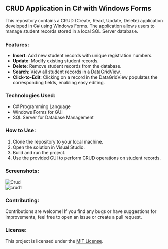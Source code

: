 ## CRUD Application in C# with Windows Forms

This repository contains a CRUD (Create, Read, Update, Delete) application developed in C# using Windows Forms. The application allows users to manage student records stored in a local SQL Server database.

### Features:

- **Insert**: Add new student records with unique registration numbers.<br>
- **Update**: Modify existing student records.<br>
- **Delete**: Remove student records from the database.<br>
- **Search**: View all student records in a DataGridView.<br>
- **Click-to-Edit**: Clicking on a record in the DataGridView populates the corresponding fields, enabling easy editing.<br>

### Technologies Used:

- C# Programming Language<br>
- Windows Forms for GUI<br>
- SQL Server for Database Management<br>

### How to Use:

1. Clone the repository to your local machine.<br>
2. Open the solution in Visual Studio.<br>
3. Build and run the project.<br>
4. Use the provided GUI to perform CRUD operations on student records.<br>

### Screenshots:

![Crud](https://github.com/sahaalaf/CRUD-Operations/assets/161157185/12cbe0ab-ad8d-4b28-acc5-aeaaaf4c60c4)<br>
![crud1](https://github.com/sahaalaf/CRUD-Operations/assets/161157185/e5ddf7cc-ef3e-47ff-beba-d4bb2cbe97ef)<br>

### Contributing:

Contributions are welcome! If you find any bugs or have suggestions for improvements, feel free to open an issue or create a pull request.<br>

### License:

This project is licensed under the [MIT License](/LICENSE).<br>
